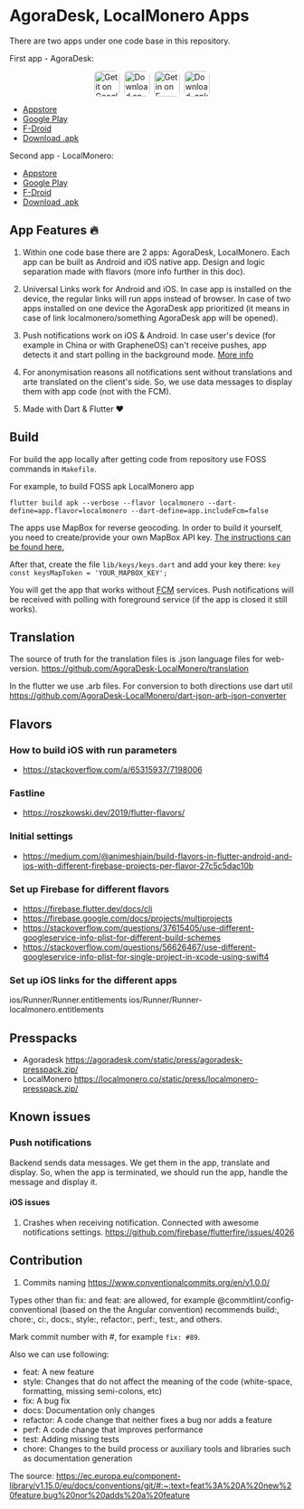 # AgoraDesk, LocalMonero Apps

There are two apps under one code base in this repository.

First app - AgoraDesk:

<div style="display: flex; flex-wrap: wrap; align-items: center; justify-content: center; gap: 8px;">
<a href="https://play.google.com/store/apps/details?id=com.agoradesk.app" target="_blank" rel="noopener noreferrer">
<img alt="Get it on Google Play" src="/static/img/mobile-app-banner/google.png" style="height: 45px; border-radius: 8px;"></a>
<a href="https://apps.apple.com/app/agoradesk-p2p-btc-trading/id1617601678" target="_blank" rel="noopener noreferrer">
<img alt="Download on the App Store" src="/static/img/mobile-app-banner/apple.png" style="height: 45px; border-radius: 8px;"></a>
<a href="https://f-droid.org/en/packages/com.agoradesk.app/" target="_blank" rel="noopener noreferrer">
<img alt="Get in on F-Droid" src="/static/img/mobile-app-banner/fdroid.png" style="height: 45px; border-radius: 8px;"></a>
<a href="https://github.com/AgoraDesk-LocalMonero/agoradesk-app-foss/releases" target="_blank" rel="noopener noreferrer">
<img alt="Download .apk directly from GitHub" src="/static/img/mobile-app-banner/apk.png" style="height: 45px; border-radius: 8px;"></a>
</div>

- [Appstore](https://apps.apple.com/app/agoradesk-p2p-btc-trading/id1617601678)
- [Google Play](https://play.google.com/store/apps/details?id=com.agoradesk.app)
- [F-Droid](https://f-droid.org/en/packages/com.agoradesk.app/)
- [Download .apk](https://github.com/AgoraDesk-LocalMonero/agoradesk-app-foss/releases)

Second app - LocalMonero:
- [Appstore](https://apps.apple.com/app/localmonero-p2p-xmr-trading/id1627693140)
- [Google Play](https://play.google.com/store/apps/details?id=co.localmonero.app)
- [F-Droid](https://f-droid.org/en/packages/co.localmonero.app/)
- [Download .apk](https://github.com/AgoraDesk-LocalMonero/agoradesk-app-foss/releases)


## App Features 🔥

1. Within one code base there are 2 apps: AgoraDesk, LocalMonero.
Each app can be built as Android and iOS native app.
Design and logic separation made with flavors (more info further in this doc).

2. Universal Links work for Android and iOS. In case app is installed on the device,
the regular links will run apps instead of browser.
In case of two apps installed on one device the AgoraDesk app prioritized (it means in case of link
localmonero/something AgoraDesk app will be opened).

3. Push notifications work on iOS & Android. In case user's device
(for example in China or with GrapheneOS) can't receive pushes, app detects it and start
polling in the background mode. [More info](Notifications.md)

4. For anonymisation reasons all notifications sent without translations and arte translated on the client's side.
So, we use data messages to display them with app code (not with the FCM).

5. Made with Dart & Flutter ❤️

## Build

For build the app locally after getting code from repository use FOSS commands in `Makefile`.

For example, to build FOSS apk LocalMonero app

`flutter build apk --verbose --flavor localmonero --dart-define=app.flavor=localmonero --dart-define=app.includeFcm=false`

The apps use MapBox for reverse geocoding. In order to build it yourself, you need to create/provide your own MapBox API key. [The instructions can be found here.](https://docs.mapbox.com/help/tutorials/get-started-tokens-api/)

After that, create the file `lib/keys/keys.dart` and add your key there: `key const keysMapToken = 'YOUR_MAPBOX_KEY';`


You will get the app that works without [FCM](https://firebase.google.com/docs/cloud-messaging) services.
Push notifications will be received with polling with foreground service (if the app is closed it still works).

## Translation

The source of truth for the translation files is .json language files for web-version.
https://github.com/AgoraDesk-LocalMonero/translation

In the flutter we use .arb files. For conversion to both directions use dart util
https://github.com/AgoraDesk-LocalMonero/dart-json-arb-json-converter

## Flavors

### How to build iOS with run parameters
- https://stackoverflow.com/a/65315937/7198006

### Fastline
- https://roszkowski.dev/2019/flutter-flavors/

### Initial settings
- https://medium.com/@animeshjain/build-flavors-in-flutter-android-and-ios-with-different-firebase-projects-per-flavor-27c5c5dac10b

### Set up Firebase for different flavors
- https://firebase.flutter.dev/docs/cli
- https://firebase.google.com/docs/projects/multiprojects
- https://stackoverflow.com/questions/37615405/use-different-googleservice-info-plist-for-different-build-schemes
- https://stackoverflow.com/questions/56626467/use-different-googleservice-info-plist-for-single-project-in-xcode-using-swift4

### Set up iOS links for the different apps
ios/Runner/Runner.entitlements
ios/Runner/Runner-localmonero.entitlements


## Presspacks
- Agoradesk https://agoradesk.com/static/press/agoradesk-presspack.zip/
- LocalMonero https://localmonero.co/static/press/localmonero-presspack.zip/

## Known issues

### Push notifications

Backend sends data messages. We get them in the app, translate and display.
So, when the app is terminated, we should run the app, handle the message and display it.

#### iOS issues

1. Crashes when receiving notification. Connected with awesome notifications settings.
https://github.com/firebase/flutterfire/issues/4026

## Contribution

1. Commits naming https://www.conventionalcommits.org/en/v1.0.0/

Types other than fix: and feat: are allowed, for example @commitlint/config-conventional (based on the the Angular convention) recommends build:, chore:, ci:, docs:, style:, refactor:, perf:, test:, and others.

Mark commit number with #, for example `fix: #89`.

Also we can use following:

- feat: A new feature
- style: Changes that do not affect the meaning of the code (white-space, formatting, missing semi-colons, etc)
- fix: A bug fix
- docs: Documentation only changes
- refactor: A code change that neither fixes a bug nor adds a feature
- perf: A code change that improves performance
- test: Adding missing tests
- chore: Changes to the build process or auxiliary tools and libraries such as documentation generation

The source: https://ec.europa.eu/component-library/v1.15.0/eu/docs/conventions/git/#:~:text=feat%3A%20A%20new%20feature,bug%20nor%20adds%20a%20feature






